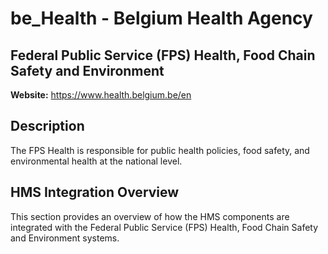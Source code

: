 # be_Health - Belgium Health Agency

## Federal Public Service (FPS) Health, Food Chain Safety and Environment

**Website:** https://www.health.belgium.be/en

## Description

The FPS Health is responsible for public health policies, food safety, and environmental health at the national level.

## HMS Integration Overview

This section provides an overview of how the HMS components are integrated with the Federal Public Service (FPS) Health, Food Chain Safety and Environment systems.
